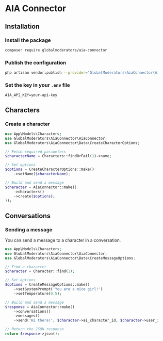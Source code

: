 # AIA Connector

## Installation
### Install the package
```bash
composer require globalmoderators/aia-connector
```
### Publish the configuration
```bash
php artisan vendor:publish --provider="GlobalModerators\AiaConnector\AiaConnectorServiceProvider" --tag="config"
```
### Set the key in your `.env` file
```dotenv
AIA_API_KEY=your-api-key
```

## Characters

### Create a character
```php
use App\Models\Characters;
use GlobalModerators\AiaConnector\AiaConnector;
use GlobalModerators\AiaConnector\Data\CreateCharacterOptions;

// Fetch required parameters
$characterName = Characters::findOrFail(1)->name;

// Set options
$options = CreateCharacterOptions::make()
    ->setName($characterName);

// Build and send a message
$character = AiaConnector::make()
    ->characters()
    ->create($options);
));
```

## Conversations

### Sending a message
You can send a message to a character in a conversation. 
```php
use App\Models\Characters;
use GlobalModerators\AiaConnector\AiaConnector;
use GlobalModerators\AiaConnector\Data\CreateMessageOptions;

// Find a character
$character = Character::find(1);

// Set options
$options = CreateMessageOptions::make()
    ->setSystemPrompt('You are a nice girl!')
    ->setTemperature(0.5);

// Build and send a message
$response = AiaConnector::make()
    ->conversations()
    ->messages()
    ->send('Hi there!', $character->ai_character_id, $character->user_id, $options);

// Return the JSON response
return $response->json();
```
